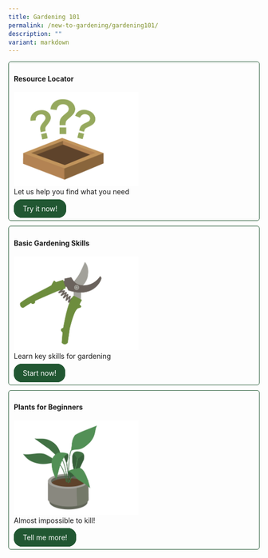 ```yaml
---
title: Gardening 101
permalink: /new-to-gardening/gardening101/
description: ""
variant: markdown
---
```

<style>
	.wrapper {
		display: grid;
		grid-template-columns: repeat(auto-fit, minmax(250px, 1fr));
		grid-template-rows: auto-fit;
		column-gap: 10px;
		row-gap: 10px;
	}

	.box {
		border: solid 1px #215732 ;
		border-radius: 5px;
		padding: 5px 10px 15px 10px;
	}
		
		  .button-primary {
    background-color: #215732;
    border: 2px solid #215732;
    padding: 0.5rem 1rem;
  	border-radius: 1rem;
    color: white !important;
	  text-decoration: none !important;
  }
</style>

<div class="wrapper">
  <div class="box">
    <h4>Resource Locator</h4>
		<img style="width:250px; display: inline" src="/images/Landing_page/Gardening101/questionmarks.png"><br>
		Let us help you find what you need<br><br>
			<a class="button-primary" href="/new-to-gardening/resource-suggester/">Try it now!</a>
	</div>
	<div class="box">
		<h4>Basic Gardening Skills</h4>
			<img style="width:250px; display: inline" src="/images/Landing_page/Gardening101/secateurs.png"><br>
			Learn key skills for gardening<br><br>
			<a class="button-primary" href="/new-to-gardening/basic-gardening-skills/">Start now!</a>
	</div>
	<div class="box">
		<h4>Plants for Beginners</h4>
			<img style="width:250px; display: inline" src="/images/Landing_page/Gardening101/pottedplant.png"><br>
			Almost impossible to kill!<br><br>
			<a class="button-primary" href="/new-to-gardening/plants-for-beginners/">Tell me more!</a>
		</div>
</div>